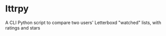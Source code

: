# lttrpy
A CLI Python script to compare two users' Letterboxd "watched" lists, with ratings and stars
